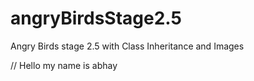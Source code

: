 # angryBirdsStage2.5
Angry Birds stage 2.5 with Class Inheritance and Images

// Hello my name is abhay 



